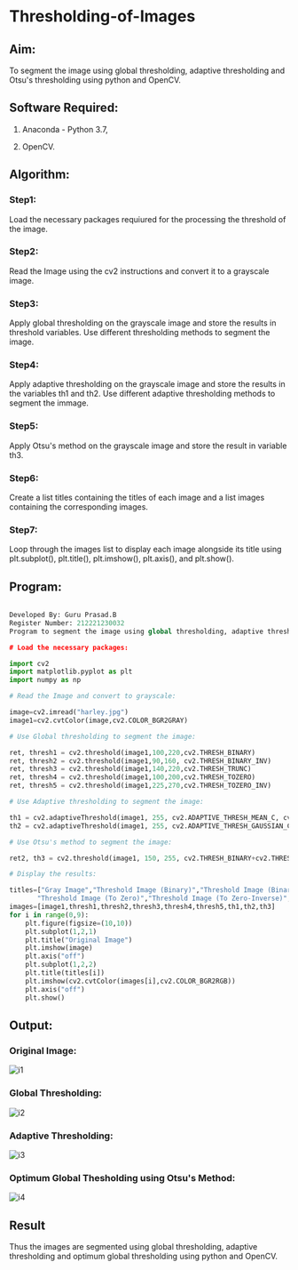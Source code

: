 # Thresholding-of-Images

## Aim:

To segment the image using global thresholding, adaptive thresholding and Otsu's thresholding using python and OpenCV.

## Software Required:

1. Anaconda - Python 3.7,

2. OpenCV.

## Algorithm:

### Step1:

Load the necessary packages requiured for the processing the threshold of the image.

### Step2:

Read the Image using the cv2 instructions and convert it to a grayscale image.

### Step3:

Apply global thresholding on the grayscale image and store the results in threshold variables. Use different thresholding methods to segment the image.

### Step4:

Apply adaptive thresholding on the grayscale image and store the results in the variables th1 and th2. Use different adaptive thresholding methods to segment the immage. 

### Step5:

Apply Otsu's method on the grayscale image and store the result in variable th3.

### Step6:

Create a list titles containing the titles of each image and a list images containing the corresponding images.

### Step7:

Loop through the images list to display each image alongside its title using plt.subplot(), plt.title(), plt.imshow(), plt.axis(), and plt.show().        

## Program:

```python

Developed By: Guru Prasad.B
Register Number: 212221230032
Program to segment the image using global thresholding, adaptive thresholding and Otsu's thresholding using python and OpenCV.

# Load the necessary packages:

import cv2
import matplotlib.pyplot as plt
import numpy as np

# Read the Image and convert to grayscale:

image=cv2.imread("harley.jpg")
image1=cv2.cvtColor(image,cv2.COLOR_BGR2GRAY)

# Use Global thresholding to segment the image:

ret, thresh1 = cv2.threshold(image1,100,220,cv2.THRESH_BINARY)
ret, thresh2 = cv2.threshold(image1,90,160, cv2.THRESH_BINARY_INV)
ret, thresh3 = cv2.threshold(image1,140,220,cv2.THRESH_TRUNC)
ret, thresh4 = cv2.threshold(image1,100,200,cv2.THRESH_TOZERO)
ret, thresh5 = cv2.threshold(image1,225,270,cv2.THRESH_TOZERO_INV)

# Use Adaptive thresholding to segment the image:

th1 = cv2.adaptiveThreshold(image1, 255, cv2.ADAPTIVE_THRESH_MEAN_C, cv2.THRESH_BINARY, 11, 3)
th2 = cv2.adaptiveThreshold(image1, 255, cv2.ADAPTIVE_THRESH_GAUSSIAN_C, cv2.THRESH_BINARY, 11, 3)

# Use Otsu's method to segment the image:

ret2, th3 = cv2.threshold(image1, 150, 255, cv2.THRESH_BINARY+cv2.THRESH_OTSU)

# Display the results:

titles=["Gray Image","Threshold Image (Binary)","Threshold Image (Binary Inverse)","Threshold Image (Truncate)",
       "Threshold Image (To Zero)","Threshold Image (To Zero-Inverse)","Adaptive Threshold (Mean)","Adaptive Threshold (Gaussian)","Otsu"]
images=[image1,thresh1,thresh2,thresh3,thresh4,thresh5,th1,th2,th3]
for i in range(0,9):
    plt.figure(figsize=(10,10))
    plt.subplot(1,2,1)
    plt.title("Original Image")
    plt.imshow(image)
    plt.axis("off")
    plt.subplot(1,2,2)
    plt.title(titles[i])
    plt.imshow(cv2.cvtColor(images[i],cv2.COLOR_BGR2RGB))
    plt.axis("off")
    plt.show()

```


## Output:

### Original Image:

![i1](https://user-images.githubusercontent.com/95342910/235991861-12a1431c-793a-4950-be86-f02bc2990fdd.png)

### Global Thresholding:

![i2](https://user-images.githubusercontent.com/95342910/235991877-5a87acab-b848-45d6-a4df-107e7c28d6db.png)

### Adaptive Thresholding:

![i3](https://user-images.githubusercontent.com/95342910/235991898-34e4aa23-9951-4a75-addb-b595a937c47c.png)

### Optimum Global Thesholding using Otsu's Method:

![i4](https://user-images.githubusercontent.com/95342910/235991919-34359d89-1801-46e7-862b-77016d50765f.png)

## Result

Thus the images are segmented using global thresholding, adaptive thresholding and optimum global thresholding using python and OpenCV.

